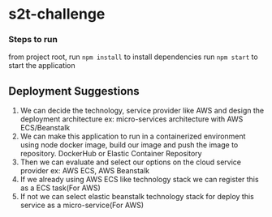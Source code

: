 # s2t-challenge

### Steps to run
from project root, run `npm install` to install dependencies 
run `npm start` to start the application


## Deployment Suggestions
1. We can decide the technology, service provider like AWS and design the 
deployment architecture ex: micro-services architecture with AWS ECS/Beanstalk
2. We can make this application to run in a containerized environment using
   node docker image, build our image and push the image to repository.
   DockerHub or Elastic Container Repository
3. Then we can evaluate and select our options on the cloud service provider
 ex: AWS ECS, AWS Beanstalk
4. If we already using AWS ECS like technology stack we can register this as 
a ECS task(For AWS)
5. If not we can select elastic beanstalk technology stack
 for deploy this service as a micro-service(For AWS) 